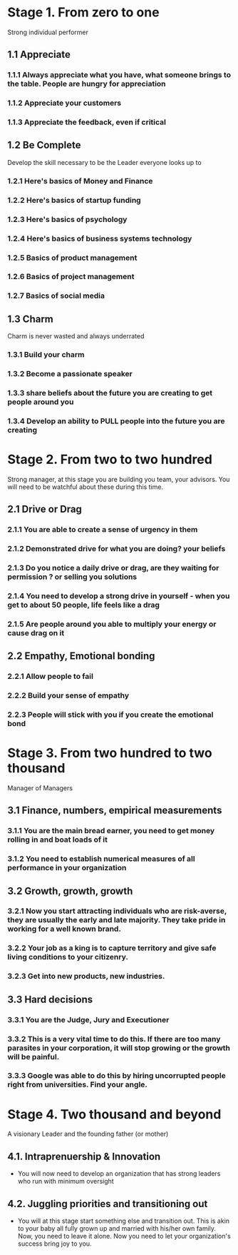 # Stage 1. From zero to one
Strong individual performer

## 1.1 Appreciate

### 1.1.1 Always appreciate what you have, what someone brings to the table. People are hungry for appreciation

### 1.1.2 Appreciate your customers

### 1.1.3 Appreciate the feedback, even if critical

## 1.2 Be Complete
Develop the skill necessary to be the Leader everyone looks up to

### 1.2.1 Here's basics of Money and Finance

### 1.2.2 Here's basics of startup funding

### 1.2.3 Here's basics of psychology

### 1.2.4 Here's basics of business systems technology

### 1.2.5 Basics of product management

### 1.2.6 Basics of project management

### 1.2.7 Basics of social media

## 1.3 Charm
Charm is never wasted and always underrated

### 1.3.1 Build your charm

### 1.3.2 Become a passionate speaker

### 1.3.3 share beliefs about the future you are creating to get people around you

### 1.3.4 Develop an ability to PULL people into the future you are creating

# Stage 2. From two to two hundred
Strong manager, at this stage you are building you team, your advisors. You will need to be watchful about these during this time.

## 2.1 Drive or Drag

### 2.1.1 You are able to create a sense of urgency in them

### 2.1.2 Demonstrated drive for what you are doing? your beliefs

### 2.1.3 Do you notice a daily drive or drag, are they waiting for permission ? or selling you solutions

### 2.1.4 You need to develop a strong drive in yourself - when you get to about 50 people, life feels like a drag

### 2.1.5 Are people around you able to multiply your energy or cause drag on it

## 2.2 Empathy, Emotional bonding

### 2.2.1 Allow people to fail

### 2.2.2 Build your sense of empathy

### 2.2.3 People will stick with you if you create the emotional bond

# Stage 3. From two hundred to two thousand
Manager of Managers

## 3.1 Finance, numbers, empirical measurements

### 3.1.1 You are the main bread earner, you need to get money rolling in and boat loads of it

### 3.1.2 You need to establish numerical measures of all performance in your organization

## 3.2 Growth, growth, growth

### 3.2.1 Now you start attracting individuals who are risk-averse, they are usually the early and late majority. They take pride in working for a well known brand.

### 3.2.2 Your job as a king is to capture territory and give safe living conditions to your citizenry.

### 3.2.3 Get into new products, new industries.

## 3.3 Hard decisions

### 3.3.1 You are the Judge, Jury and Executioner

### 3.3.2 This is a very vital time to do this. If there are too many parasites in your corporation, it will stop growing or the growth will be painful.

### 3.3.3 Google was able to do this by hiring uncorrupted people right from universities. Find your angle.

# Stage 4. Two thousand and beyond
A visionary Leader and the founding father (or mother)

## 4.1. Intraprenuership & Innovation
- You will now need to develop an organization that has strong leaders who run with minimum oversight

## 4.2. Juggling priorities and transitioning out
- You will at this stage start something else and transition out. This is akin to your baby all fully grown up and married with his/her own family.  Now, you need to leave it alone. Now you need to let your organization's success bring joy to you.
